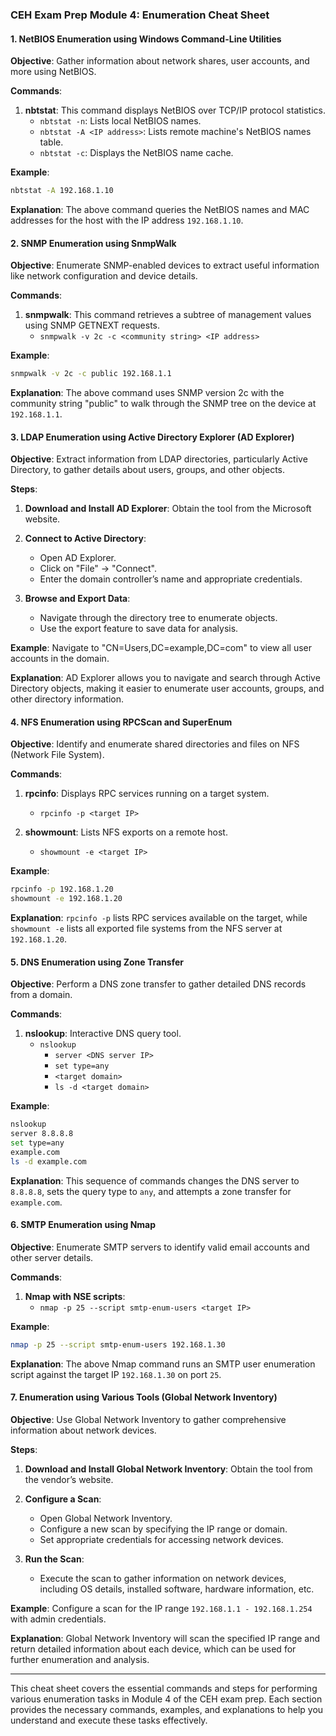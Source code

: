 ### CEH Exam Prep Module 4: Enumeration Cheat Sheet

#### 1. NetBIOS Enumeration using Windows Command-Line Utilities

**Objective**: Gather information about network shares, user accounts, and more using NetBIOS.

**Commands**:
1. **nbtstat**: This command displays NetBIOS over TCP/IP protocol statistics.
   - `nbtstat -n`: Lists local NetBIOS names.
   - `nbtstat -A <IP address>`: Lists remote machine's NetBIOS names table.
   - `nbtstat -c`: Displays the NetBIOS name cache.

**Example**:
```sh
nbtstat -A 192.168.1.10
```

**Explanation**: The above command queries the NetBIOS names and MAC addresses for the host with the IP address `192.168.1.10`.

#### 2. SNMP Enumeration using SnmpWalk

**Objective**: Enumerate SNMP-enabled devices to extract useful information like network configuration and device details.

**Commands**:
1. **snmpwalk**: This command retrieves a subtree of management values using SNMP GETNEXT requests.
   - `snmpwalk -v 2c -c <community string> <IP address>`

**Example**:
```sh
snmpwalk -v 2c -c public 192.168.1.1
```

**Explanation**: The above command uses SNMP version 2c with the community string "public" to walk through the SNMP tree on the device at `192.168.1.1`.

#### 3. LDAP Enumeration using Active Directory Explorer (AD Explorer)

**Objective**: Extract information from LDAP directories, particularly Active Directory, to gather details about users, groups, and other objects.

**Steps**:
1. **Download and Install AD Explorer**: Obtain the tool from the Microsoft website.
2. **Connect to Active Directory**:
   - Open AD Explorer.
   - Click on "File" -> "Connect".
   - Enter the domain controller’s name and appropriate credentials.

3. **Browse and Export Data**:
   - Navigate through the directory tree to enumerate objects.
   - Use the export feature to save data for analysis.

**Example**:
Navigate to "CN=Users,DC=example,DC=com" to view all user accounts in the domain.

**Explanation**: AD Explorer allows you to navigate and search through Active Directory objects, making it easier to enumerate user accounts, groups, and other directory information.

#### 4. NFS Enumeration using RPCScan and SuperEnum

**Objective**: Identify and enumerate shared directories and files on NFS (Network File System).

**Commands**:
1. **rpcinfo**: Displays RPC services running on a target system.
   - `rpcinfo -p <target IP>`

2. **showmount**: Lists NFS exports on a remote host.
   - `showmount -e <target IP>`

**Example**:
```sh
rpcinfo -p 192.168.1.20
showmount -e 192.168.1.20
```

**Explanation**: `rpcinfo -p` lists RPC services available on the target, while `showmount -e` lists all exported file systems from the NFS server at `192.168.1.20`.

#### 5. DNS Enumeration using Zone Transfer

**Objective**: Perform a DNS zone transfer to gather detailed DNS records from a domain.

**Commands**:
1. **nslookup**: Interactive DNS query tool.
   - `nslookup`
     - `server <DNS server IP>`
     - `set type=any`
     - `<target domain>`
     - `ls -d <target domain>`

**Example**:
```sh
nslookup
server 8.8.8.8
set type=any
example.com
ls -d example.com
```

**Explanation**: This sequence of commands changes the DNS server to `8.8.8.8`, sets the query type to `any`, and attempts a zone transfer for `example.com`.

#### 6. SMTP Enumeration using Nmap

**Objective**: Enumerate SMTP servers to identify valid email accounts and other server details.

**Commands**:
1. **Nmap with NSE scripts**:
   - `nmap -p 25 --script smtp-enum-users <target IP>`

**Example**:
```sh
nmap -p 25 --script smtp-enum-users 192.168.1.30
```

**Explanation**: The above Nmap command runs an SMTP user enumeration script against the target IP `192.168.1.30` on port `25`.

#### 7. Enumeration using Various Tools (Global Network Inventory)

**Objective**: Use Global Network Inventory to gather comprehensive information about network devices.

**Steps**:
1. **Download and Install Global Network Inventory**: Obtain the tool from the vendor’s website.
2. **Configure a Scan**:
   - Open Global Network Inventory.
   - Configure a new scan by specifying the IP range or domain.
   - Set appropriate credentials for accessing network devices.

3. **Run the Scan**:
   - Execute the scan to gather information on network devices, including OS details, installed software, hardware information, etc.

**Example**:
Configure a scan for the IP range `192.168.1.1 - 192.168.1.254` with admin credentials.

**Explanation**: Global Network Inventory will scan the specified IP range and return detailed information about each device, which can be used for further enumeration and analysis.

---

This cheat sheet covers the essential commands and steps for performing various enumeration tasks in Module 4 of the CEH exam prep. Each section provides the necessary commands, examples, and explanations to help you understand and execute these tasks effectively.